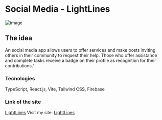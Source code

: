 # Social Media - LightLines

![image](https://user-images.githubusercontent.com/113379725/221112689-3be9a7da-060d-40df-a839-db51e08bf063.png)

## The idea

An social media app allows users to offer services and make posts inviting others in their community to request their help. Those who offer assistance and complete tasks receive a badge on their profile as recognition for their contributions."

### Tecnologies

TypeScript, React.js, Vite, Tailwind CSS, Firebase

### Link of the site
[LightLines](https://641152f949f6d408ab5da2d2--lightlines.netlify.app/)
Visit my site: 
<a href="https://641152f949f6d408ab5da2d2--lightlines.netlify.app/" target="_blank">LightLines</a>

